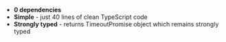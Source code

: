 -   **0 dependencies**
-   **Simple** - just 40 lines of clean TypeScript code
-   **Strongly typed** - returns TimeoutPromise object which remains strongly typed
